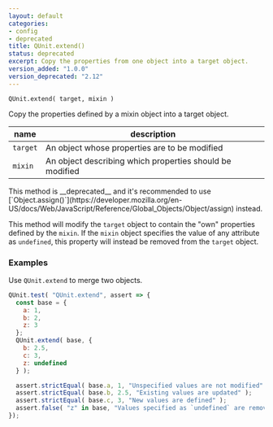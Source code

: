```yaml
---
layout: default
categories:
- config
- deprecated
title: QUnit.extend()
status: deprecated
excerpt: Copy the properties from one object into a target object.
version_added: "1.0.0"
version_deprecated: "2.12"
---
```


`QUnit.extend( target, mixin )`

Copy the properties defined by a mixin object into a target object.

| name | description |
|------|-------------|
| `target` | An object whose properties are to be modified |
| `mixin` | An object describing which properties should be modified |

<p class="note note--warning" markdown="1">This method is __deprecated__ and it's recommended to use [`Object.assign()`](https://developer.mozilla.org/en-US/docs/Web/JavaScript/Reference/Global_Objects/Object/assign) instead.</p>

This method will modify the `target` object to contain the "own" properties defined by the `mixin`. If the `mixin` object specifies the value of any attribute as `undefined`, this property will instead be removed from the `target` object.

### Examples

Use `QUnit.extend` to merge two objects.

```js
QUnit.test( "QUnit.extend", assert => {
  const base = {
    a: 1,
    b: 2,
    z: 3
  };
  QUnit.extend( base, {
    b: 2.5,
    c: 3,
    z: undefined
  } );

  assert.strictEqual( base.a, 1, "Unspecified values are not modified" );
  assert.strictEqual( base.b, 2.5, "Existing values are updated" );
  assert.strictEqual( base.c, 3, "New values are defined" );
  assert.false( "z" in base, "Values specified as `undefined` are removed" );
});
```
